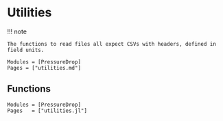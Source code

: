 # Utilities

!!! note

    The functions to read files all expect CSVs with headers, defined in field units.

```@index
Modules = [PressureDrop]
Pages = ["utilities.md"]
```

## Functions

```@autodocs
Modules = [PressureDrop]
Pages   = ["utilities.jl"]
```
